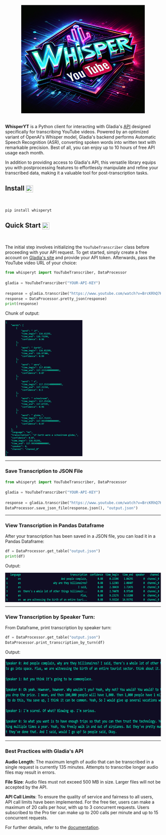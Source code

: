 <div align="center">
    <img width="400" height="350" src="./img/whisperyt.png">
</div>

<br>

**WhisperYT** is a Python client for interacting with Gladia's [API](https://docs.gladia.io/reference/pre-recorded) designed specifically for transcribing YouTube videos. Powered by an optimized variant of OpenAI's Whisper model, Gladia's backend performs Automatic Speech Recognition (ASR), converting spoken words into written text with remarkable precision. Best of all, you can enjoy up to 10 hours of free API usage each month.

In addition to providing access to Gladia's API, this versatile library equips you with postprocessing features to effortlessly manipulate and refine your transcribed data, making it a valuable tool for post-transcription tasks.

## Install <img align="center" width="23" height="23" src="https://media.giphy.com/media/sULKEgDMX8LcI/giphy.gif">
<br>

```
pip install whisperyt
```

## Quick Start <img align="center" width="23" height="23" src="https://media.giphy.com/media/PeaNPlyOVPNMHjqTm7/giphy.gif">
<br>

The initial step involves initializing the `YouTubeTranscriber` class before proceeding with your API request. To get started, simply create a free account on [Gladia's site](https://app.gladia.io/?_gl=1*1thro73*_ga*MTI5MDgyMjkzMS4xNzAwMzE0NTc5*_ga_LMW59LN2SD*MTcwMDg3MTUwMy45LjAuMTcwMDg3MTUwMy4wLjAuMA..) and provide your API token. Afterwards, pass the YouTube video URL of your choice:

```py
from whisperyt import YouTubeTranscriber, DataProcessor

gladia = YouTubeTranscriber("YOUR-API-KEY")

response = gladia.transcribe("https://www.youtube.com/watch?v=BrcKRhQ7K00")
response = DataProcessor.pretty_json(response)
print(response)
```
Chunk of output:

<img align="center" width="250" height="440" src="./img/pretty-json.png">

---
### Save Transcription to JSON File

```py
from whisperyt import YouTubeTranscriber, DataProcessor

gladia = YouTubeTranscriber("YOUR-API-KEY")

response = gladia.transcribe("https://www.youtube.com/watch?v=BrcKRhQ7K00")
DataProcessor.save_json_file(response.json(), "output.json")
```
---
### View Transcription in Pandas Dataframe

After your transcription has been saved in a JSON file, you can load it in a Pandas Dataframe:

```py
df = DataProcessor.get_table("output.json")
print(df)
```

Output:

<img align="center" width="700" height="95" src="./img/dataframe.png">

---

### View Transcription by Speaker Turn:

From Dataframe, print transcription by speaker turn:

```py
df = DataProcessor.get_table("output.json")
DataProcessor.print_transcription_by_turn(df)
```

Output:

<img align="center" width="650" height="250" src="./img/speakers.png">

---
### Best Practices with Gladia's API

**Audio Length**: The maximum length of audio that can be transcribed in a single request is currently 135 minutes. Attempts to transcribe longer audio files may result in errors.

**File Size**: Audio files must not exceed 500 MB in size. Larger files will not be accepted by the API.

**API Call Limits**: To ensure the quality of service and fairness to all users, API call limits have been implemented. For the free tier, users can make a maximum of 20 calls per hour, with up to 3 concurrent requests. Users subscribed to the Pro tier can make up to 200 calls per minute and up to 15 concurrent requests.

For further details, refer to the [documentation](https://docs.gladia.io/reference/limitations-and-best-practices).